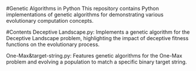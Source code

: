 #Genetic Algorithms in Python
This repository contains Python implementations of genetic algorithms for demonstrating various evolutionary computation concepts.

#Contents
Deceptive Landscape.py: Implements a genetic algorithm for the Deceptive Landscape problem, highlighting the impact of deceptive fitness functions on the evolutionary process.

One-Max&target-string.py: Features genetic algorithms for the One-Max problem and evolving a population to match a specific binary target string.
